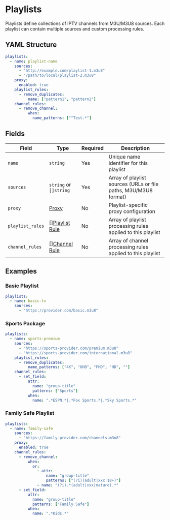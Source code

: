 # Playlists

Playlists define collections of IPTV channels from M3U/M3U8 sources. Each playlist can contain multiple sources and
custom processing rules.

## YAML Structure

```yaml
playlists:
  - name: playlist-name
    sources:
      - "http://example.com/playlist-1.m3u8"
      - "/path/to/local/playlist-2.m3u8"
    proxy:
      enabled: true
    playlist_rules:
      - remove_duplicates:
          name: ["pattern1", "pattern2"]
    channel_rules:
      - remove_channel:
          when:
            name_patterns: ["^Test.*"]
```

## Fields

| Field            | Type                                         | Required | Description                                                     |
|------------------|----------------------------------------------|----------|-----------------------------------------------------------------|
| `name`           | `string`                                     | Yes      | Unique name identifier for this playlist                        |
| `sources`        | `string` or `[]string`                       | Yes      | Array of playlist sources (URLs or file paths, M3U/M3U8 format) |
| `proxy`          | [Proxy](./proxy.md)                          | No       | Playlist-specific proxy configuration                           |
| `playlist_rules` | [[]Playlist Rule](./playlist_rules/index.md) | No       | Array of playlist processing rules applied to this playlist     |
| `channel_rules`  | [[]Channel Rule](./channel_rules/index.md)   | No       | Array of channel processing rules applied to this playlist      |

## Examples

### Basic Playlist

```yaml
playlists:
  - name: basic-tv
    sources:
      - "https://provider.com/basic.m3u8"
```

### Sports Package

```yaml
playlists:
  - name: sports-premium
    sources:
      - "https://sports-provider.com/premium.m3u8"
      - "https://sports-provider.com/international.m3u8"
    playlist_rules:
      - remove_duplicates:
          name_patterns: ["4K", "UHD", "FHD", "HD", ""]
    channel_rules:
      - set_field:
          attr:
            name: "group-title"
            patterns: ["Sports"]
          when:
            name: ".*ESPN.*|.*Fox Sports.*|.*Sky Sports.*"
```

### Family Safe Playlist

```yaml
playlists:
  - name: family-safe
    sources:
      - "https://family-provider.com/channels.m3u8"
    proxy:
      enabled: true
    channel_rules:
      - remove_channel:
          when:
            or:
              - attr:
                  name: "group-title"
                  patterns: ["(?i)(adult|xxx|18+)"]
              - name: "(?i).*(adult|xxx|mature).*"
      - set_field:
          attr:
            name: "group-title"
            patterns: ["Family Safe"]
          when:
            name: ".*Kids.*"
```
